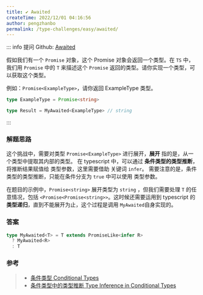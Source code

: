 ```yaml
---
title: ✔️ Awaited
createTime: 2022/12/01 04:16:56
author: pengzhanbo
permalink: /type-challenges/easy/awaited/
---
```


::: info 提问
Github: [Awaited](https://github.com/type-challenges/type-challenges/blob/main/questions/00189-easy-awaited/)

假如我们有一个 `Promise` 对象，这个 Promise 对象会返回一个类型。在 `TS` 中，我们用 `Promise` 中的 `T` 来描述这个 `Promise` 返回的类型。请你实现一个类型，可以获取这个类型。

例如：`Promise<ExampleType>`，请你返回 ExampleType 类型。

``` ts
type ExampleType = Promise<string>

type Result = MyAwaited<ExampleType> // string
```
:::


### 解题思路

这个挑战中，需要对类型 `Promise<ExampleType>` 进行展开，**展开** 指的是，从一个类型中提取其内部的类型。
在 typescript 中，可以通过 **条件类型的类型推断**，将推断结果赋值给 类型参数，这里需要借助 关键词 `infer`。
需要注意的是，条件类型的类型推断，只能在条件分支为 `true` 中可以使用 类型参数。

在题目的示例中，`Promise<string>` 展开类型为 `string` ，但我们需要处理 `T` 的任意情况，包括 `<Promise<Promise<string>>`。这时候还需要运用到 typescript 的 **类型递归**，直到不能展开为止，这个过程是调用
`MyAwaited`自身实现的。


### 答案

```ts
type MyAwaited<T> = T extends PromiseLike<infer R>
  ? MyAwaited<R>
  : T
```

### 参考

> - [条件类型 Conditional Types](https://www.typescriptlang.org/docs/handbook/2/conditional-types.html)
> - [条件类型中的类型推断 Type Inference in Conditional Types](https://www.typescriptlang.org/docs/handbook/2/conditional-types.html#inferring-within-conditional-types)
